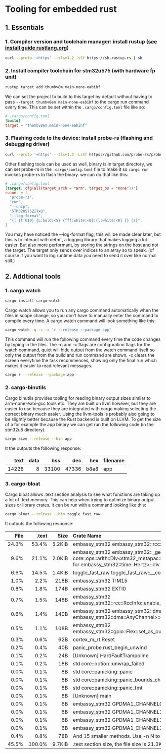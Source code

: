 # Tooling for embedded rust

## 1. Essentials

### 1. Compiler version and toolchain manager: install rustup ([see install guide rustlang.org](https://www.rust-lang.org/tools/install))

```bash
curl --proto '=https' --tlsv1.2 -sSf https://sh.rustup.rs | sh
```

### 2. Install compiler toolchain for stm32u575 (with hardware fp unit)

```bash
rustup target add thumbv8m.main-none-eabihf
```

We can set the project to build to this target by default without having to pass `--target thumbv8em.main-none-eabihf` to the cargo run command every time. This can be set within the `.cargo/config.toml` file like so:

```toml
# .cargo/config.toml
[build]
target = "thumbv8em.main-none-eabihf"
```

### 3. Flashing code to the device: install probe-rs (flashing and debugging driver)

```bash
curl --proto '=https' --tlsv1.2 -LsSf https://github.com/probe-rs/probe-rs/releases/latest/download/probe-rs-tools-installer.sh | sh
```

Other flashing tools can be used as well, binary is in target directory, we can set probe-rs in the `.cargo/config.toml` file to make it so `cargo run` invokes probe-rs to flash the binary. we can do that like this:

```toml
# .cargo/config.toml
[target.'cfg(all(target_arch = "arm", target_os = "none"))']
runner = [
  "probe-rs",
  "run",
  "--chip",
  "STM32U575ZITxQ",
  "--log-format",
  "{[ {t:010} {L:bold:<5} {fff:white:<0}:{l:white:<0} ]} {s}",
]
```

You may have noticed the --log-format flag, this will be made clear later, but this is to interact with defmt, a logging library that makes logging a lot easier. But also more performant, by storing the strings on the host and not the target. The target only sends over indices to an array so to speak. (of course if you want to log runtime data you need to send it over like normal still.)

## 2. Addtional tools

### 1. cargo watch

```bash
cargo install cargo-watch
```

Cargo watch allows you to run any cargo command automatically when the files in scope change, so you don't have to manually enter the command to compile every time. A cargo watch command will look something like this:

```bash
cargo watch -q -c -x 'r --release --package app'
```

This command will run the following command every time the code changes by typing in the files. The -q and -c flags are configuration flags for the watch command, quiet will hide output from the watch command itself so only the output from the build and run command are shown. -c clears the screen everytime the task recommences, showing only the final run which makes it easier to read relevant messages.

```bash
cargo r --release --package app
```

### 2. cargo-binutils

Cargo binutils provides tooling for reading binary output sizes similar to arm-none-eabi-gcc tools etc. They are built on llvm however, but they are easier to use because they are integrated with cargo making selecting the correct binary much easier. Using the llvm-tools is probably also going to be slightly better because the Rust backend is built on LLVM. To get the size of a for example the app binary we can get run the following code (in the stm32u5 directory).

```bash
cargo size --release --bin app
```

It the outputs the following response:

|  text | data |   bss |   dec |  hex | filename |
| ----: | ---: | ----: | ----: | ---: | -------- |
| 14228 |    8 | 33100 | 47336 | b8e8 | app      |

### 3. cargo-bloat

Cargo bloat allows .text section analysis to see what functions are taking up a lot of .text memory. This can help when trying to optimize binary output sizes or library crates. It can be run with a command looking like this:

```bash
cargo bloat --release --bin toggle_fast_raw
```

It outputs the following response:

|  File |  .text |   Size | Crate Name                                                                                                                                   |
| ----: | -----: | -----: | :------------------------------------------------------------------------------------------------------------------------------------------- |
| 24.3% |  53.4% | 5.2KiB | embassy_stm32 embassy_stm32::rcc::\_version::init_pll                                                                                        |
|  9.6% |  21.1% | 2.0KiB | embassy_stm32 embassy_stm32::\_generated::<impl core::ops::arith::Div<stm32_metapac::rcc::vals::Plldiv> for embassy_stm32::time::Hertz>::div |
|  6.6% |  14.5% | 1.4KiB | toggle_fast_raw toggle_fast_raw::\_\_cortex_m_rt_main                                                                                        |
|  1.0% |   2.2% |   218B | embassy_stm32 TIM15                                                                                                                          |
|  0.8% |   1.8% |   174B | embassy_stm32 EXTI0                                                                                                                          |
|  0.7% |   1.5% |   148B | embassy_stm32 embassy_stm32::rcc::RccInfo::enable_and_reset_with_cs                                                                          |
|  0.6% |   1.4% |   140B | embassy_stm32 embassy_stm32::dma::gpdma::\<impl embassy_stm32::dma::AnyChannel>::on_irq                                                      |
|  0.5% |   1.1% |   108B | embassy_stm32 embassy_stm32::gpio::Flex::set_as_output                                                                                       |
|  0.3% |   0.6% |    62B | cortex_m_rt Reset                                                                                                                            |
|  0.2% |   0.4% |    40B | panic_probe rust_begin_unwind                                                                                                                |
|  0.1% |   0.2% |    24B | [Unknown] HardFaultTrampoline                                                                                                                |
|  0.1% |   0.2% |    18B | std core::option::unwrap_failed                                                                                                              |
|  0.0% |   0.1% |     8B | std core::panicking::panic                                                                                                                   |
|  0.0% |   0.1% |     8B | std core::panicking::panic_bounds_check                                                                                                      |
|  0.0% |   0.1% |     8B | std core::panicking::panic_fmt                                                                                                               |
|  0.0% |   0.1% |     8B | [Unknown] main                                                                                                                               |
|  0.0% |   0.1% |     6B | embassy_stm32 GPDMA1_CHANNEL0                                                                                                                |
|  0.0% |   0.1% |     6B | embassy_stm32 GPDMA1_CHANNEL1                                                                                                                |
|  0.0% |   0.1% |     6B | embassy_stm32 GPDMA1_CHANNEL10                                                                                                               |
|  0.0% |   0.1% |     6B | embassy_stm32 GPDMA1_CHANNEL11                                                                                                               |
|  0.4% |   0.8% |    78B | And 15 smaller methods. Use -n N to show more.                                                                                               |
| 45.5% | 100.0% | 9.7KiB | .text section size, the file size is 21.3KiB                                                                                                 |
